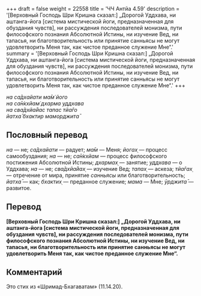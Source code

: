 +++
draft = false
weight = 22558
title = 'ЧЧ Антйа 4.59'
description = '[Верховный Господь Шри Кришна сказал:] „Дорогой Уддхава, ни аштанга-йога [система мистической йоги, предназначенная для обуздания чувств], ни рассуждения последователей монизма, пути философского познания Абсолютной Истины, ни изучение Вед, ни тапасья, ни благотворительность или принятие санньясы не могут удовлетворить Меня так, как чистое преданное служение Мне“.'
summary = '[Верховный Господь Шри Кришна сказал:] „Дорогой Уддхава, ни аштанга-йога [система мистической йоги, предназначенная для обуздания чувств], ни рассуждения последователей монизма, пути философского познания Абсолютной Истины, ни изучение Вед, ни тапасья, ни благотворительность или принятие санньясы не могут удовлетворить Меня так, как чистое преданное служение Мне“.'
+++

_на са̄дхайати ма̄м̇ його  
на са̄н̇кхйам̇ дхарма уддхава  
на сва̄дхйа̄йас тапас тйа̄го  
йатха̄ бхактир маморджита̄_

## Пословный перевод

_на_ — не; _са̄дхайати_ — радует; _ма̄м_ — Меня; _йогах̣_ — процесс самообуздания; _на_ — не; _са̄н̇кхйам_ — процесс философского постижения Абсолютной Истины; _дхармах̣_ — занятие; _уддхава_ — о Уддхава; _на_ — не; _сва̄дхйа̄йах̣_ — изучение Вед; _тапах̣_ — аскеза; _тйа̄гах̣_ — отречение от мира, принятие _санньясы_ или благотворительность; _йатха̄_ — как; _бхактих̣_ — преданное служение; _мама_ — Мне; _ӯрджита̄_ — развитое.

## Перевод

**\[Верховный Господь Шри Кришна сказал:\] „Дорогой Уддхава, ни аштанга-йога \[система мистической йоги, предназначенная для обуздания чувств\], ни рассуждения последователей монизма, пути философского познания Абсолютной Истины, ни изучение Вед, ни тапасья, ни благотворительность или принятие санньясы не могут удовлетворить Меня так, как чистое преданное служение Мне“.**

## Комментарий

Это стих из «Шримад-Бхагаватам» (11.14.20).
